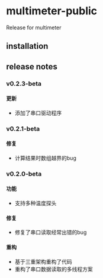 # multimeter-public
Release for multimeter

## installation

## release notes

### v0.2.3-beta
#### 更新
* 添加了串口驱动程序
### v0.2.1-beta
#### 修复
* 计算结果时数组越界的bug
### v0.2.0-beta

#### 功能
* 支持多种温度探头

#### 修复
* 修复了串口读取经常出错的bug

#### 重构
* 基于三重架构重构了代码
* 重构了串口数据读取的多线程方案
